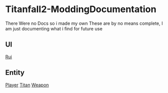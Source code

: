 # Titanfall2-ModdingDocumentation
There Were no Docs so i made my own
These are by no means complete, I am just documenting what i find for future use

## UI
[Rui](https://github.com/ScureX/Titanfall2-ModdingDocumentation/blob/main/UI/Rui.md)

## Entity
[Player](https://github.com/ScureX/Titanfall2-ModdingDocumentation/blob/main/Entity/Player.md)
[Titan](https://github.com/ScureX/Titanfall2-ModdingDocumentation/blob/main/Entity/Titan.md)
[Weapon](https://github.com/ScureX/Titanfall2-ModdingDocumentation/blob/main/Entity/Weapon.md)
